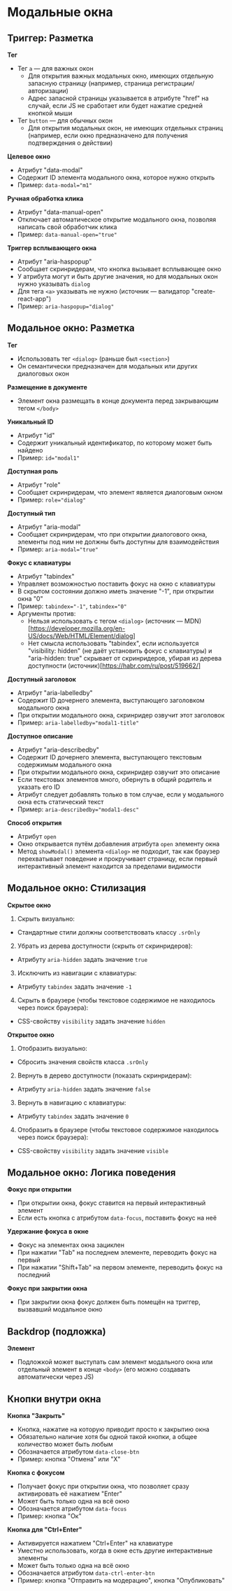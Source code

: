 # Модальные окна

## Триггер: Разметка
**Тег**
- Тег `a` — для важных окон
  - Для открытия важных модальных окно, имеющих отдельную запасную страницу (например, страница регистрации/авторизации)
  - Адрес запасной страницы указывается в атрибуте "href" на случай, если JS не сработает или будет нажатие средней кнопкой мыши
- Тег `button` — для обычных окон
  - Для открытия модальных окон, не имеющих отдельных страниц (например, если окно предназначено для получения подтверждения о действии)

**Целевое окно**
- Атрибут "data-modal"
- Содержит ID элемента модального окна, которое нужно открыть
- Пример: `data-modal="m1"`

**Ручная обработка клика**
- Атрибут "data-manual-open"
- Отключает автоматическое открытие модального окна, позволяя написать свой обработчик клика
- Пример: `data-manual-open="true"`

**Триггер всплывающего окна**
- Атрибут "aria-haspopup"
- Сообщает скринридерам, что кнопка вызывает всплывающее окно
- У атрибута могут и быть другие значения, но для модальных окон нужно указывать `dialog`
- Для тега `<a>` указывать не нужно (источник — валидатор "create-react-app")
- Пример: `aria-haspopup="dialog"`


## Модальное окно: Разметка
**Тег**
- Использовать тег `<dialog>` (раньше был `<section>`)
- Он семантически предназначен для модальных или других диалоговых окон

**Размещение в документе**
- Элемент окна размещать в конце документа перед закрывающим тегом `</body>`

**Уникальный ID**
- Атрибут "id"
- Содержит уникальный идентификатор, по которому может быть найдено
- Пример: `id="modal1"`

**Доступная роль**
- Атрибут "role"
- Сообщает скринридерам, что элемент является диалоговым окном
- Пример: `role="dialog"`

**Доступный тип**
- Атрибут "aria-modal"
- Сообщает скринридерам, что при открытии диалогового окна, элементы под ним не должны быть доступны для взаимодействия
- Пример: `aria-modal="true"`

**Фокус с клавиатуры**
- Атрибут "tabindex"
- Управляет возможностью поставить фокус на окно с клавиатуры
- В скрытом состоянии должно иметь значение "-1", при открытии окна "0"
- Пример: `tabindex="-1"`, `tabindex="0"`
- Аргументы против:
  - Нельзя использовать с тегом `<dialog>` (источник — MDN)[https://developer.mozilla.org/en-US/docs/Web/HTML/Element/dialog]
  - Нет смысла использовать "tabindex", если используется "visibility: hidden" (не даёт установить фокус с клавиатуры) и "aria-hidden: true" скрывает от скринридеров, убирая из дерева доступности (источник)[https://habr.com/ru/post/519662/]

**Доступный заголовок**
- Атрибут "aria-labelledby"
- Содержит ID дочернего элемента, выступающего заголовком модального окна
- При открытии модального окна, скринридер озвучит этот заголовок
- Пример: `aria-labelledby="modal1-title"`

**Доступное описание**
- Атрибут "aria-describedby"
- Содержит ID дочернего элемента, выступающего текстовым содержимым модального окна
- При открытии модального окна, скринридер озвучит это описание
- Если текстовых элементов много, обернуть в общий родитель и указать его ID
- Атрибут следует добавлять только в том случае, если у модального окна есть статический текст
- Пример: `aria-describedby="modal1-desc"`

**Способ открытия**
- Атрибут `open`
- Окно открывается путём добавления атрибута `open` элементу окна
- Метод `showModal()` элемента `<dialog>` не подходит, так как браузер перехватывает поведение и прокручивает страницу, если первый интерактивный элемент находится за пределами видимости


## Модальное окно: Стилизация
**Скрытое окно**
1. Скрыть визуально:
  - Стандартные стили должны соответствовать классу `.srOnly`
2. Убрать из дерева доступности (скрыть от скринридеров):
  - Атрибуту `aria-hidden` задать значение `true`
3. Исключить из навигации с клавиатуры:
  - Атрибуту `tabindex` задать значение `-1`
4. Скрыть в браузере (чтобы текстовое содержимое не находилось через поиск браузера):
  - CSS-свойству `visibility` задать значение `hidden`

**Открытое окно**
1. Отобразить визуально:
  - Сбросить значения свойств класса `.srOnly`
2. Вернуть в дерево доступности (показать скринридерам):
  - Атрибуту `aria-hidden` задать значение `false`
3. Вернуть в навигацию с клавиатуры:
  - Атрибуту `tabindex` задать значение `0`
4. Отобразить в браузере (чтобы текстовое содержимое находилось через поиск браузера):
  - CSS-свойству `visibility` задать значение `visible`


## Модальное окно: Логика поведения
**Фокус при открытии**
- При открытии окна, фокус ставится на первый интерактивный элемент
- Если есть кнопка с атрибутом `data-focus`, поставить фокус на неё

**Удержание фокуса в окне**
- Фокус на элементах окна зациклен
- При нажатии "Tab" на последнем элементе, переводить фокус на первый
- При нажатии "Shift+Tab" на первом элементе, переводить фокус на последний

**Фокус при закрытии окна**
- При закрытии окна фокус должен быть помещён на триггер, вызвавший модальное окно


## Backdrop (подложка)
**Элемент**
- Подложкой может выступать сам элемент модального окна или отдельный элемент в конце `<body>` (его можно создавать автоматически через JS)


## Кнопки внутри окна
**Кнопка "Закрыть"**
- Кнопка, нажатие на которую приводит просто к закрытию окна
- Обязательно наличие хотя бы одной такой кнопки, а общее количество может быть любым
- Обозначается атрибутом `data-close-btn`
- Пример: кнопка "Отмена" или "X"

**Кнопка с фокусом**
- Получает фокус при открытии окна, что позволяет сразу активировать её нажатием "Enter"
- Может быть только одна на всё окно
- Обозначается атрибутом `data-focus`
- Пример: кнопка "Ок"

**Кнопка для "Ctrl+Enter"**
- Активируется нажатием "Ctrl+Enter" на клавиатуре
- Уместно использовать, когда в окне есть другие интерактивные элементы
- Может быть только одна на всё окно
- Обозначается атрибутом `data-ctrl-enter-btn`
- Пример: кнопка "Отправить на модерацию", кнопка "Опубликовать"